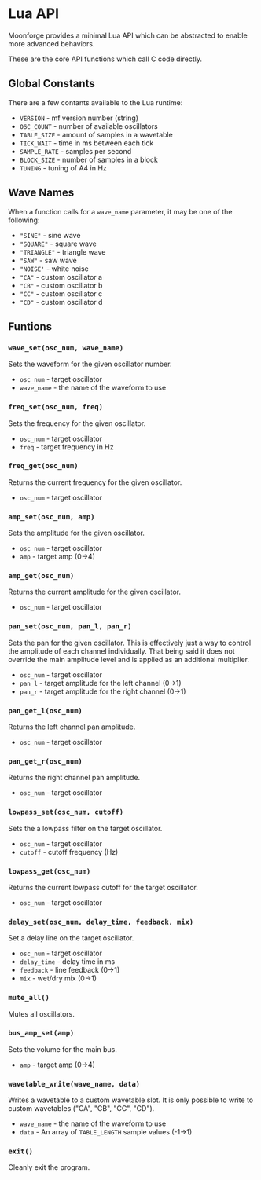 # Lua API

Moonforge provides a minimal Lua API which can be abstracted to enable more advanced behaviors.

These are the core API functions which call C code directly.

## Global Constants

There are a few contants available to the Lua runtime:
- `VERSION` - mf version number (string)
- `OSC_COUNT` - number of available oscillators
- `TABLE_SIZE` - amount of samples in a wavetable
- `TICK_WAIT` - time in ms between each tick
- `SAMPLE_RATE` - samples per second
- `BLOCK_SIZE` - number of samples in a block
- `TUNING` - tuning of A4 in Hz

## Wave Names

When a function calls for a `wave_name` parameter, it may be one of the following:
- `"SINE"` - sine wave
- `"SQUARE"` - square wave
- `"TRIANGLE"` - triangle wave
- `"SAW"` - saw wave
- `"NOISE'` - white noise
- `"CA"` - custom oscillator a
- `"CB"` - custom oscillator b
- `"CC"` - custom oscillator c
- `"CD"` - custom oscillator d

## Funtions

### `wave_set(osc_num, wave_name)` 
Sets the waveform for the given oscillator number. 
- `osc_num` - target oscillator
- `wave_name` - the name of the waveform to use

### `freq_set(osc_num, freq)` 
Sets the frequency for the given oscillator. 
- `osc_num` - target oscillator
- `freq` - target frequency in Hz

### `freq_get(osc_num)` 
Returns the current frequency for the given oscillator. 
- `osc_num` - target oscillator

### `amp_set(osc_num, amp)` 
Sets the amplitude for the given oscillator. 
- `osc_num` - target oscillator
- `amp` - target amp (0->4)

### `amp_get(osc_num)` 
Returns the current amplitude for the given oscillator. 
- `osc_num` - target oscillator

### `pan_set(osc_num, pan_l, pan_r)` 
Sets the pan for the given oscillator. This is effectively just a way to control the amplitude of each channel individually. That being said it does not override the main amplitude level and is applied as an additional multiplier. 
- `osc_num` - target oscillator
- `pan_l` - target amplitude for the left channel (0->1)
- `pan_r` - target amplitude for the right channel (0->1)

### `pan_get_l(osc_num)` 
Returns the left channel pan amplitude. 
- `osc_num` - target oscillator

### `pan_get_r(osc_num)` 
Returns the right channel pan amplitude. 
- `osc_num` - target oscillator

### `lowpass_set(osc_num, cutoff)`
Sets the a lowpass filter on the target oscillator.
- `osc_num` - target oscillator
- `cutoff` - cutoff frequency (Hz)

### `lowpass_get(osc_num)`
Returns the current lowpass cutoff for the target oscillator.
- `osc_num` - target oscillator

### `delay_set(osc_num, delay_time, feedback, mix)`
Set a delay line on the target oscillator. 
- `osc_num` - target oscillator
- `delay_time` - delay time in ms
- `feedback` - line feedback (0->1)
- `mix` - wet/dry mix (0->1)

### `mute_all()`
Mutes all oscillators.

### `bus_amp_set(amp)`
Sets the volume for the main bus. 
- `amp` - target amp (0->4)

### `wavetable_write(wave_name, data)`
Writes a wavetable to a custom wavetable slot. It is only possible to write to custom wavetables ("CA", "CB", "CC", "CD").
- `wave_name` - the name of the waveform to use
- `data` - An array of `TABLE_LENGTH` sample values (-1->1)

### `exit()`
Cleanly exit the program.
